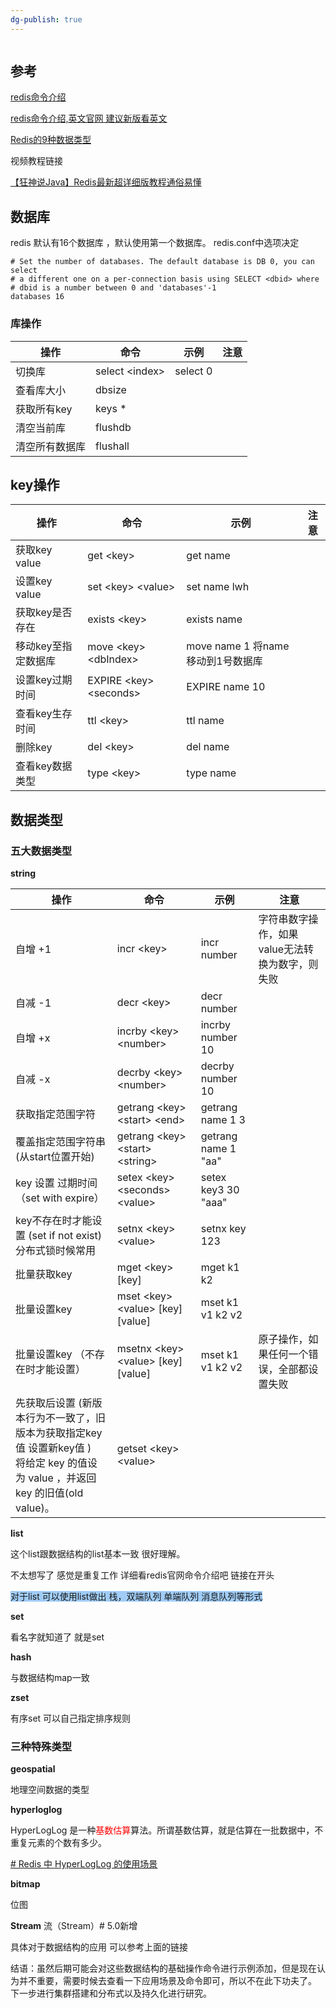 ```yaml
---
dg-publish: true
---
```

```toc
```


## 参考
[redis命令介绍](https://www.redis.net.cn/order/)

[redis命令介绍,英文官网 建议新版看英文](https://redis.io/commands/?group=list)

[Redis的9种数据类型](https://blog.csdn.net/hudeyong926/article/details/99540705)

视频教程链接

[【狂神说Java】Redis最新超详细版教程通俗易懂](https://www.bilibili.com/video/BV1S54y1R7SB?p=1&vd_source=ccbe0c793ac5e34ebb735794692f049e)


## 数据库

redis 默认有16个数据库 ，默认使用第一个数据库。
redis.conf中选项决定

```
# Set the number of databases. The default database is DB 0, you can select
# a different one on a per-connection basis using SELECT <dbid> where
# dbid is a number between 0 and 'databases'-1
databases 16
```

### 库操作

| 操作           | 命令             | 示例 | 注意 |
| -------------- | ---------------- | ---- | ---- |
| 切换库         | select \<index\> | select 0     |      |
| 查看库大小     | dbsize           |      |      |
| 获取所有key    | keys *           |      |      |
| 清空当前库     | flushdb          |      |      |
| 清空所有数据库 | flushall         |      |      |

## key操作

| 操作                | 命令                         | 示例                                 | 注意 |
| ------------------- | ---------------------------- | ------------------------------------ | ---- |
| 获取key value       | get \<key\>                  | get name                             |      |
| 设置key  value      | set \<key\> \<value\>        | set name lwh                         |      |
| 获取key是否存在     | exists    \<key\>            | exists name                          |      |
| 移动key至指定数据库 | move \<key\> \<dbIndex\>     | move name  1   将name移动到1号数据库 |      |
| 设置key过期时间     | EXPIRE  \<key\>  \<seconds\> | EXPIRE name 10                       |      |
| 查看key生存时间     | ttl     \<key\>              | ttl name                             |      |
| 删除key             | del       \<key\>            | del name                             |      |
| 查看key数据类型     | type       \<key\>           | type name                            |      |



## 数据类型


### 五大数据类型
**string**

| 操作                                                                                             | 命令                                          | 示例                | 注意 |
| ------------------------------------------------------------------------------------------------ | --------------------------------------------- | ------------------- | ---- |
| 自增 +1                                                                                          | incr  \<key\>                                 | incr number         |  字符串数字操作，如果value无法转换为数字，则失败    |
| 自减 -1                                                                                          | decr  \<key\>                                 | decr number         |      |
| 自增 +x                                                                                          | incrby  \<key\>  \<number\>                   | incrby number 10    |      |
| 自减 -x                                                                                          | decrby  \<key\>  \<number\>                   | decrby number  10   |      |
| 获取指定范围字符                                                                                 | getrang  \<key\> \<start\> \<end\>            | getrang name 1 3    |      |
| 覆盖指定范围字符串 (从start位置开始)                                                             | getrang  \<key\> \<start\> \<string\>         | getrang name 1 "aa" |      |
| key 设置 过期时间  （set with expire）                                                           | setex   \<key\> \<seconds\> \<value\>         | setex key3 30 "aaa" |      |
| key不存在时才能设置       (set if not exist) 分布式锁时候常用                                    | setnx     \<key\> \<value\>                   | setnx key 123       |      |
| 批量获取key                                                                                      | mget   \<key\> \[key\]                        |  mget k1 k2                   |      |
| 批量设置key                                                                                      | mset   \<key\> \<value\> \[key\]  \[value\]   |   mset k1 v1 k2 v2                  |      |
| 批量设置key   （不存在时才能设置）                                                               | msetnx   \<key\> \<value\> \[key\]  \[value\] |      mset k1 v1 k2 v2                   |  原子操作，如果任何一个错误，全部都设置失败    |
| 先获取后设置 (新版本行为不一致了，旧版本为获取指定key值 设置新key值 ) <br/>将给定 key 的值设为 value ，并返回 key 的旧值(old value)。 | getset     \<key\> \<value\>                                    |                     |      |


**list**

这个list跟数据结构的list基本一致 很好理解。

不太想写了 感觉是重复工作  详细看redis官网命令介绍吧  链接在开头

<span style="background:#A0CCF6">对于list 可以使用list做出 栈，双端队列 单端队列  消息队列等形式</span>

**set**

看名字就知道了 就是set

**hash**

与数据结构map一致

**zset**

有序set 可以自己指定排序规则


### 三种特殊类型

**geospatial**

地理空间数据的类型

**hyperloglog**

HyperLogLog 是一种<font color=#FF0000>基数估算</font>算法。所谓基数估算，就是估算在一批数据中，不重复元素的个数有多少。

[# Redis 中 HyperLogLog 的使用场景](https://zhuanlan.zhihu.com/p/265309426)

**bitmap**

位图

**Stream**
流（Stream）# 5.0新增

具体对于数据结构的应用 可以参考上面的链接



结语：虽然后期可能会对这些数据结构的基础操作命令进行示例添加，但是现在认为并不重要，需要时候去查看一下应用场景及命令即可，所以不在此下功夫了。
下一步进行集群搭建和分布式以及持久化进行研究。

